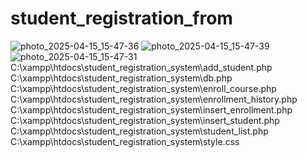 # student_registration_from
![photo_2025-04-15_15-47-36](https://github.com/user-attachments/assets/a1a39a97-2661-49a8-a005-52c22a4ff986)
![photo_2025-04-15_15-47-39](https://github.com/user-attachments/assets/4760c44c-24fa-479a-8b23-b424aea2bc64)
![photo_2025-04-15_15-47-31](https://github.com/user-attachments/assets/3ec36716-ee2f-40fb-9a0b-835b00950cb1)
C:\xampp\htdocs\student_registration_system\add_student.php
C:\xampp\htdocs\student_registration_system\db.php
C:\xampp\htdocs\student_registration_system\enroll_course.php
C:\xampp\htdocs\student_registration_system\enrollment_history.php
C:\xampp\htdocs\student_registration_system\insert_enrollment.php
C:\xampp\htdocs\student_registration_system\insert_student.php
C:\xampp\htdocs\student_registration_system\student_list.php
C:\xampp\htdocs\student_registration_system\style.css
